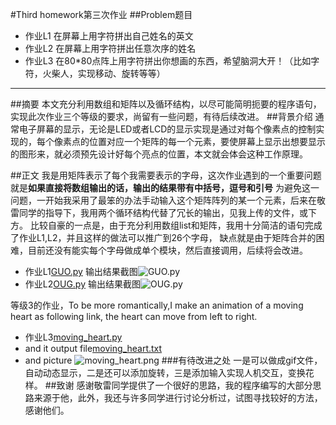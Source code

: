 #Third homework第三次作业
##Problem题目
- 作业L1 在屏幕上用字符拼出自己姓名的英文
- 作业L2 在屏幕上用字符拼出任意次序的姓名
- 作业L3 在80*80点阵上用字符拼出你想画的东西，希望脑洞大开！（比如字符，火柴人，实现移动、旋转等等）

------
##摘要
本文充分利用数组和矩阵以及循环结构，以尽可能简明扼要的程序语句，实现此次作业三个等级的要求，尚留有一些问题，有待后续改进。
##背景介绍
通常电子屏幕的显示，无论是LED或者LCD的显示实现是通过对每个像素点的控制实现的，每个像素点的位置对应一个矩阵的每一个元素，要使屏幕上显示出想要显示的图形来，就必须预先设计好每个亮点的位置，本文就会体会这种工作原理。

##正文
   我是用矩阵表示了每个我需要表示的字母，这次作业遇到的一个重要问题就是**如果直接将数组输出的话，输出的结果带有中括号，逗号和引号**
为避免这一问题，一开始我采用了最笨的办法手动输入这个矩阵阵列的某一个元素，后来在敬雷同学的指导下，我用两个循环结构代替了冗长的输出，见我上传的文件，或下方。
比较自豪的一点是，由于充分利用数组list和矩阵，我用十分简洁的语句完成了作业L1,L2，并且这样的做法可以推广到26个字母，
缺点就是由于矩阵合并的困难，目前还没有能实每个字母做成单个模块，然后直接调用，后续将会改进。
- 作业L1[GUO.py](https://github.com/guoxiaowhu/computationalphysics_N2013301020099/blob/master/GUO.py)
输出结果截图![GUO.py](https://raw.githubusercontent.com/guoxiaowhu/computationalphysics_N2013301020099/master/GUO.png)
- 作业L2[OUG.py](https://github.com/guoxiaowhu/computationalphysics_N2013301020099/blob/master/OUG.py)
输出结果截图![OUG.py](https://raw.githubusercontent.com/guoxiaowhu/computationalphysics_N2013301020099/master/OUG.png)

等级3的作业，To be more romantically,I make an animation of a moving heart as following link, the heart can move from left to right. 
- 作业L3[moving_heart.py](https://github.com/guoxiaowhu/computationalphysics_N2013301020099/blob/master/moving_heart.py)
- and it output file[moving_heart.txt](https://github.com/guoxiaowhu/computationalphysics_N2013301020099/blob/master/moving_heart.txt)
- and picture ![moving_heart.png](https://raw.githubusercontent.com/guoxiaowhu/computationalphysics_N2013301020099/master/moving_heart.png)
###有待改进之处
一是可以做成gif文件，自动动态显示，二是还可以添加旋转，三是添加输入实现人机交互，变换花样。
##致谢
感谢敬雷同学提供了一个很好的思路，我的程序编写的大部分思路来源于他，此外，我还与许多同学进行讨论分析过，试图寻找较好的方法，感谢他们。
